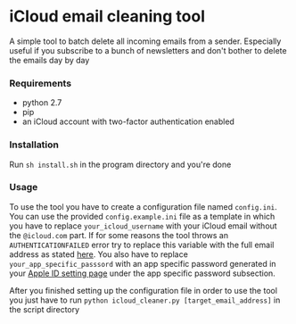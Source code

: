# iCloud email cleaning tool

A simple tool to batch delete all incoming emails from a sender. Especially useful if you subscribe to a bunch of newsletters and don't bother to delete the emails day by day

### Requirements

- python 2.7
- pip
- an iCloud account with two-factor authentication enabled

### Installation

Run `sh install.sh` in the program directory and you're done

### Usage

To use the tool you have to create a configuration file named `config.ini`. You can use the provided `config.example.ini` file as a template in which you have to replace `your_icloud_username` with your iCloud email without the `@icloud.com` part. If for some reasons the tool throws an `AUTHENTICATIONFAILED` error try to replace this variable with the full email address as stated [here](https://support.apple.com/en-us/HT202304). You also have to replace `your_app_specific_passsord` with an app specific password generated in your [Apple ID setting page](https://appleid.apple.com/) under the app specific password subsection.

After you finished setting up the configuration file in order to use the tool you just have to run `python icloud_cleaner.py [target_email_address]` in the script directory
